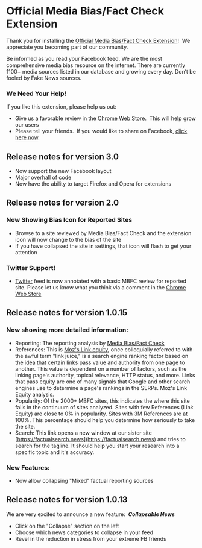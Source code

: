 # Official Media Bias/Fact Check Extension

Thank you for installing the [Official Media Bias/Fact Check Extension](https://drmikecrowe.github.io/mbfcext/)!  We appreciate you becoming part of our community.

Be informed as you read your Facebook feed. We are the most comprehensive media bias resource on the internet. There are currently 1100+ media sources listed in our database and growing every day. Don’t be fooled by Fake News sources.

### We Need Your Help!

If you like this extension, please help us out:

-   Give us a favorable review in the [Chrome Web Store](https://chrome.google.com/webstore/detail/official-media-biasfact-c/ganicjnkcddicfioohdaegodjodcbkkh).  This will help grow our users
-   Please tell your friends.  If you would like to share on Facebook, [click here now](https://www.facebook.com/sharer/sharer.php?u=https%3A//chrome.google.com/webstore/detail/official-media-biasfact-c/ganicjnkcddicfioohdaegodjodcbkkh).

## Release notes for version 3.0

-   Now support the new Facebook layout
-   Major overhall of code
-   Now have the ability to target Firefox and Opera for extensions

## Release notes for version 2.0

### Now Showing Bias Icon for Reported Sites

-   Browse to a site reviewed by Media Bias/Fact Check and the extension icon will now change to the bias of the site
-   If you have collapsed the site in settings, that icon will flash to get your attention

### Twitter Support!

-   [Twitter](https://twitter.com) feed is now annotated with a basic MBFC review for reported site. Please let us know what you think via a comment in the [Chrome Web Store](https://chrome.google.com/webstore/detail/official-media-biasfact-c/ganicjnkcddicfioohdaegodjodcbkkh)

## Release notes for version 1.0.15

### Now showing more detailed information: 

-   Reporting: The reporting analysis by [Media Bias/Fact Check](https://mediabiasfactcheck.com)
-   References: This is [Moz's Link equity](https://moz.com/learn/seo/what-is-link-equity), once colloquially referred to with the awful term "link juice," is a search engine ranking factor based on the idea that certain links pass value and authority from one page to another. This value is dependent on a number of factors, such as the linking page's authority, topical relevance, HTTP status, and more. Links that pass equity are one of many signals that Google and other search engines use to determine a page's rankings in the SERPs. Moz's Link Equity analysis.
-   Popularity: Of the 2000+ MBFC sites, this indicates the where this site falls in the continuum of sites analyzed. Sites with few References (Link Equity) are close to 0% in popularity. Sites with 3M References are at 100%. This percentage should help you determine how seriously to take the site.
-   Search: This link opens a new window at our sister site [https://factualsearch.news](https://factualsearch.news) and tries to search for the tagline. It should help you start your research into a specific topic and it's accuracy.

### New Features:

-   Now allow collapsing "Mixed" factual reporting sources

## Release notes for version 1.0.13

We are very excited to announce a new feature:  **_Collapsable News_**

-   Click on the "Collapse" section on the left
-   Choose which news categories to collapse in your feed
-   Revel in the reduction in stress from your extreme FB friends
